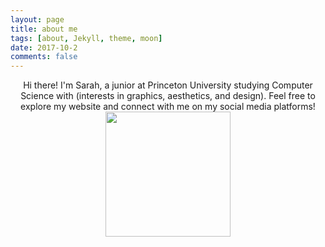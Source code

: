```yaml
---
layout: page
title: about me
tags: [about, Jekyll, theme, moon]
date: 2017-10-2
comments: false
---
```

    
<center>
	<a href="http://sp37344.github.io/"></a> Hi there! I'm Sarah, a junior at Princeton University studying Computer Science with (interests in graphics, aesthetics, and design). Feel free to explore my website and connect with me on my social media platforms!  
	<img src="{{ site.url }}/assets/img/photo.png" align="middle" style="width:200px;height:200px;">	
</center>
